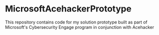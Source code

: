 # MicrosoftAcehackerPrototype
This repository contains code for my solution prototype built as part of Microsoft's Cybersecurity Engage program in conjunction with Acehacker
